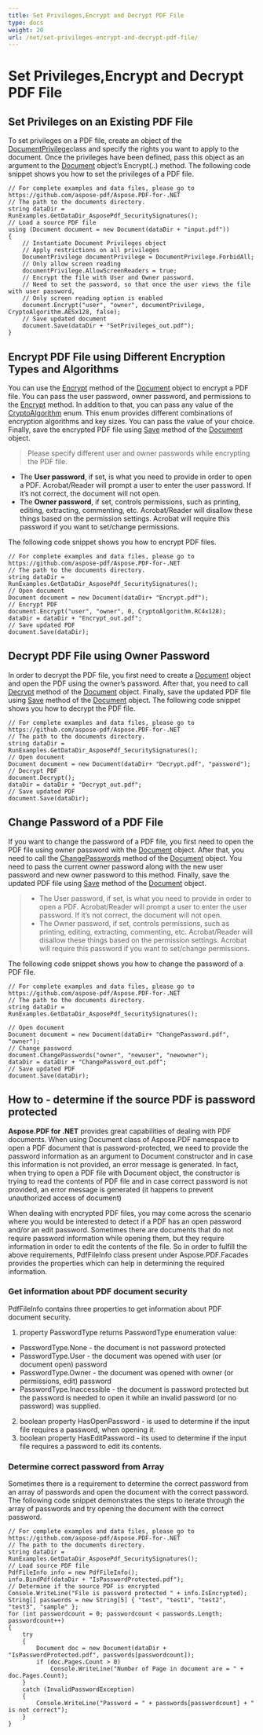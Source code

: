```yaml
---
title: Set Privileges,Encrypt and Decrypt PDF File 
type: docs
weight: 20
url: /net/set-privileges-encrypt-and-decrypt-pdf-file/
---
```

# Set Privileges,Encrypt and Decrypt PDF File
## Set Privileges on an Existing PDF File
To set privileges on a PDF file, create an object of the [DocumentPrivilege](https://apireference.aspose.com/pdf/net/aspose.pdf.facades/documentprivilege)class and specify the rights you want to apply to the document. Once the privileges have been defined, pass this object as an argument to the [Document](https://apireference.aspose.com/pdf/net/aspose.pdf/document) object’s Encrypt(..) method. The following code snippet shows you how to set the privileges of a PDF file.
```
// For complete examples and data files, please go to https://github.com/aspose-pdf/Aspose.PDF-for-.NET
// The path to the documents directory.
string dataDir = RunExamples.GetDataDir_AsposePdf_SecuritySignatures();
// Load a source PDF file
using (Document document = new Document(dataDir + "input.pdf"))
{
    // Instantiate Document Privileges object
    // Apply restrictions on all privileges
    DocumentPrivilege documentPrivilege = DocumentPrivilege.ForbidAll;
    // Only allow screen reading
    documentPrivilege.AllowScreenReaders = true;
    // Encrypt the file with User and Owner password.
    // Need to set the password, so that once the user views the file with user password,
    // Only screen reading option is enabled
    document.Encrypt("user", "owner", documentPrivilege, CryptoAlgorithm.AESx128, false);
    // Save updated document
    document.Save(dataDir + "SetPrivileges_out.pdf");
}
```

## Encrypt PDF File using Different Encryption Types and Algorithms
You can use the [Encrypt](https://apireference.aspose.com/pdf/net/aspose.pdf.document/encrypt/methods/1) method of the [Document](https://apireference.aspose.com/pdf/net/aspose.pdf/document) object to encrypt a PDF file. You can pass the user password, owner password, and permissions to the [Encrypt](https://apireference.aspose.com/pdf/net/aspose.pdf.document/encrypt/methods/1) method. In addition to that, you can pass any value of the [CryptoAlgorithm](https://apireference.aspose.com/pdf/net/aspose.pdf/cryptoalgorithm) enum. This enum provides different combinations of encryption algorithms and key sizes. You can pass the value of your choice. Finally, save the encrypted PDF file using [Save](https://apireference.aspose.com/pdf/net/aspose.pdf.document/save/methods/4) method of the [Document](https://apireference.aspose.com/pdf/net/aspose.pdf/document) object.

>Please specify different user and owner passwords while encrypting the PDF file.

- The **User password**, if set, is what you need to provide in order to open a PDF. Acrobat/Reader will prompt a user to enter the user password. If it’s not correct, the document will not open.
- The **Owner password**, if set, controls permissions, such as printing, editing, extracting, commenting, etc. Acrobat/Reader will disallow these things based on the permission settings. Acrobat will require this password if you want to set/change permissions.

The following code snippet shows you how to encrypt PDF files.
```
// For complete examples and data files, please go to https://github.com/aspose-pdf/Aspose.PDF-for-.NET
// The path to the documents directory.
string dataDir = RunExamples.GetDataDir_AsposePdf_SecuritySignatures();
// Open document
Document document = new Document(dataDir+ "Encrypt.pdf");
// Encrypt PDF
document.Encrypt("user", "owner", 0, CryptoAlgorithm.RC4x128);
dataDir = dataDir + "Encrypt_out.pdf";
// Save updated PDF
document.Save(dataDir);
```
## Decrypt PDF File using Owner Password
In order to decrypt the PDF file, you first need to create a [Document](https://apireference.aspose.com/pdf/net/aspose.pdf/document) object and open the PDF using the owner’s password. After that, you need to call [Decrypt](https://apireference.aspose.com/pdf/net/aspose.pdf/document/methods/decrypt) method of the [Document](https://apireference.aspose.com/pdf/net/aspose.pdf/document) object. Finally, save the updated PDF file using [Save](https://apireference.aspose.com/pdf/net/aspose.pdf.document/save/methods/4) method of the [Document](https://apireference.aspose.com/pdf/net/aspose.pdf/document) object. The following code snippet shows you how to decrypt the PDF file.

```
// For complete examples and data files, please go to https://github.com/aspose-pdf/Aspose.PDF-for-.NET
// The path to the documents directory.
string dataDir = RunExamples.GetDataDir_AsposePdf_SecuritySignatures();
// Open document
Document document = new Document(dataDir+ "Decrypt.pdf", "password");
// Decrypt PDF
document.Decrypt();
dataDir = dataDir + "Decrypt_out.pdf";
// Save updated PDF
document.Save(dataDir);
```
## Change Password of a PDF File 
If you want to change the password of a PDF file, you first need to open the PDF file using owner password with the [Document](https://apireference.aspose.com/pdf/net/aspose.pdf/document) object. After that, you need to call the [ChangePasswords](https://apireference.aspose.com/pdf/net/aspose.pdf/document/methods/changepasswords) method of the [Document](https://apireference.aspose.com/pdf/net/aspose.pdf/document) object. You need to pass the current owner password along with the new user password and new owner password to this method. Finally, save the updated PDF file using [Save](https://apireference.aspose.com/pdf/net/aspose.pdf.document/save/methods/4) method of the [Document](https://apireference.aspose.com/pdf/net/aspose.pdf/document)  object.

>- The User password, if set, is what you need to provide in order to open a PDF. Acrobat/Reader will prompt a user to enter the user password. If it’s not correct, the document will not open. 
>- The Owner password, if set, controls permissions, such as printing, editing, extracting, commenting, etc. Acrobat/Reader will disallow these things based on the permission settings. Acrobat will require this password if you want to set/change permissions.

The following code snippet shows you how to change the password of a PDF file.
```
// For complete examples and data files, please go to https://github.com/aspose-pdf/Aspose.PDF-for-.NET
// The path to the documents directory.
string dataDir = RunExamples.GetDataDir_AsposePdf_SecuritySignatures();

// Open document
Document document = new Document(dataDir+ "ChangePassword.pdf", "owner");
// Change password
document.ChangePasswords("owner", "newuser", "newowner");
dataDir = dataDir + "ChangePassword_out.pdf";
// Save updated PDF
document.Save(dataDir);
```
## How to - determine if the source PDF is password protected
**Aspose.PDF for .NET** provides great capabilities of dealing with PDF documents. When using Document class of Aspose.PDF namespace to open a PDF document that is password-protected, we need to provide the password information as an argument to Document constructor and in case this information is not provided, an error message is generated. In fact, when trying to open a PDF file with Document object, the constructor is trying to read the contents of PDF file and in case correct password is not provided, an error message is generated (it happens to prevent unauthorized access of document)

When dealing with encrypted PDF files, you may come across the scenario where you would be interested to detect if a PDF has an open password and/or an edit password. Sometimes there are documents that do not require password information while opening them, but they require information in order to edit the contents of the file. So in order to fulfill the above requirements, PdfFileInfo class present under Aspose.PDF.Facades provides the properties which can help in determining the required information.

### Get information about PDF document security
PdfFileInfo contains three properties to get information about PDF document security.

1. property PasswordType returns PasswordType enumeration value:
- PasswordType.None - the document is not password protected
- PasswordType.User - the document was opened with user (or document open) password
- PasswordType.Owner - the document was opened with owner (or permissions, edit) password
- PasswordType.Inaccessible - the document is password protected but the password is needed to open it while an invalid password (or no password) was supplied.
2. boolean property HasOpenPassword - is used to determine if the input file requires a password, when opening it.
3. boolean property HasEditPassword - its used to determine if the input file requires a password to edit its contents.

### Determine correct password from Array
Sometimes there is a requirement to determine the correct password from an array of passwords and open the document with the correct password. The following code snippet demonstrates the steps to iterate through the array of passwords and try opening the document with the correct password.
```
// For complete examples and data files, please go to https://github.com/aspose-pdf/Aspose.PDF-for-.NET
// The path to the documents directory.
string dataDir = RunExamples.GetDataDir_AsposePdf_SecuritySignatures();            
// Load source PDF file
PdfFileInfo info = new PdfFileInfo();
info.BindPdf(dataDir + "IsPasswordProtected.pdf");
// Determine if the source PDF is encrypted
Console.WriteLine("File is password protected " + info.IsEncrypted);
String[] passwords = new String[5] { "test", "test1", "test2", "test3", "sample" };
for (int passwordcount = 0; passwordcount < passwords.Length; passwordcount++)
{
    try
    {
        Document doc = new Document(dataDir + "IsPasswordProtected.pdf", passwords[passwordcount]);
        if (doc.Pages.Count > 0)
            Console.WriteLine("Number of Page in document are = " + doc.Pages.Count);
    }
    catch (InvalidPasswordException)
    {
        Console.WriteLine("Password = " + passwords[passwordcount] + "  is not correct");
    }
}
```
